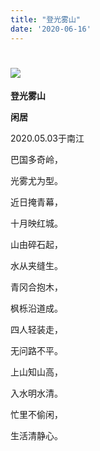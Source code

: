 ```yaml
---
title: "登光雾山"
date: '2020-06-16'
---
```

  #  ![](/images/heshui.jpg)
  **登光雾山**
  
  **闲居**
  
2020.05.03于南江

巴国多奇岭，

光雾尤为型。

近日掩青幕，

十月映红城。 

山由碎石起， 

水从夹缝生。 

青冈合抱木，

枫栎沿道成。

四人轻装走，

无问路不平。

上山知山高，

入水明水清。

忙里不偷闲，

生活清静心。


